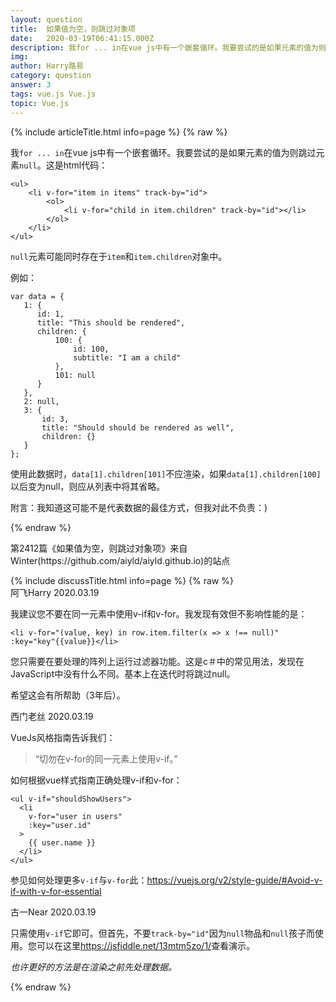 ```yaml
---
layout: question
title:  如果值为空，则跳过对象项
date:   2020-03-19T06:41:15.000Z
description: 我for ... in在vue js中有一个嵌套循环。我要尝试的是如果元素的值为则跳过元素null。这是html代码：<ul>    <li v-f...
img: 
author: Harry路易
category: question
answer: 3
tags: vue.js Vue.js
topic: Vue.js
---
```

<div class="article-root">
  <div class="article">
    {% include articleTitle.html info=page %}
    {% raw %}
    <div class="article-content"><p><font style="vertical-align: inherit;"><font style="vertical-align: inherit;">我</font></font><code>for ... in</code><font style="vertical-align: inherit;"><font style="vertical-align: inherit;">在vue js中</font><font style="vertical-align: inherit;">有一个嵌套</font><font style="vertical-align: inherit;">循环。</font><font style="vertical-align: inherit;">我要尝试的是如果元素的值为则跳过元素</font></font><code>null</code><font style="vertical-align: inherit;"><font style="vertical-align: inherit;">。</font><font style="vertical-align: inherit;">这是html代码：</font></font></p>

<pre><code>&lt;ul&gt;<font></font>
    &lt;li v-for="item in items" track-by="id"&gt;<font></font>
        &lt;ol&gt;<font></font>
            &lt;li v-for="child in item.children" track-by="id"&gt;&lt;/li&gt;<font></font>
        &lt;/ol&gt;<font></font>
    &lt;/li&gt;<font></font>
&lt;/ul&gt;<font></font>
</code></pre>

<p><code>null</code><font style="vertical-align: inherit;"><font style="vertical-align: inherit;">元素可能同时存在于</font></font><code>item</code><font style="vertical-align: inherit;"><font style="vertical-align: inherit;">和</font></font><code>item.children</code><font style="vertical-align: inherit;"><font style="vertical-align: inherit;">对象中。</font></font></p>

<p><font style="vertical-align: inherit;"><font style="vertical-align: inherit;">例如：</font></font></p>

<pre><code>var data = {<font></font>
   1: {<font></font>
      id: 1,<font></font>
      title: "This should be rendered",<font></font>
      children: {<font></font>
          100: {<font></font>
              id: 100,<font></font>
              subtitle: "I am a child"<font></font>
          },<font></font>
          101: null<font></font>
      }<font></font>
   },<font></font>
   2: null,<font></font>
   3: {<font></font>
       id: 3,<font></font>
       title: "Should should be rendered as well",<font></font>
       children: {}<font></font>
   }<font></font>
};<font></font>
</code></pre>

<p><font style="vertical-align: inherit;"><font style="vertical-align: inherit;">使用此数据时，</font></font><code>data[1].children[101]</code><font style="vertical-align: inherit;"><font style="vertical-align: inherit;">不应渲染，如果</font></font><code>data[1].children[100]</code><font style="vertical-align: inherit;"><font style="vertical-align: inherit;">以后变为null，则应从列表中将其省略。</font></font></p>

<p><font style="vertical-align: inherit;"><font style="vertical-align: inherit;">附言：我知道这可能不是代表数据的最佳方式，但我对此不负责：)</font></font></p></div>
    {% endraw %}
  </div>
  <p class="winter_mark">第2412篇《如果值为空，则跳过对象项》来自Winter(https://github.com/aiyld/aiyld.github.io)的站点</p>
  <div class="discuss-wrapper">
    {% include discussTitle.html info=page %}
    {% raw %}
    <div class="discuss-list">
    <div class="discuss-item">
        <div class="discuss-parent">
          <div class="discuss-meta">
            <span class="discuss-user">阿飞Harry</span>
            <span class="discuss-time">2020.03.19</span>
          </div>
          <div class="discuss-comment"><p><font style="vertical-align: inherit;"><font style="vertical-align: inherit;">我建议您不要在同一元素中使用v-if和v-for。</font><font style="vertical-align: inherit;">我发现有效但不影响性能的是：</font></font></p>

<pre><code>&lt;li v-for="(value, key) in row.item.filter(x =&gt; x !== null)" :key="key"{{value}}&lt;/li&gt;
</code></pre>

<p><font style="vertical-align: inherit;"><font style="vertical-align: inherit;">您只需要在要处理的阵列上运行过滤器功能。</font><font style="vertical-align: inherit;">这是c＃中的常见用法，发现在JavaScript中没有什么不同。</font><font style="vertical-align: inherit;">基本上在迭代时将跳过null。</font></font></p>

<p><font style="vertical-align: inherit;"><font style="vertical-align: inherit;">希望这会有所帮助（3年后）。</font></font></p></div>
        </div></div><div class="discuss-item">
        <div class="discuss-parent">
          <div class="discuss-meta">
            <span class="discuss-user">西门老丝</span>
            <span class="discuss-time">2020.03.19</span>
          </div>
          <div class="discuss-comment"><p><font style="vertical-align: inherit;"><font style="vertical-align: inherit;">VueJs风格指南告诉我们：</font></font></p>

<blockquote>
  <p><font style="vertical-align: inherit;"><font style="vertical-align: inherit;">“切勿在v-for的同一元素上使用v-if。”</font></font></p>
</blockquote>

<p><font style="vertical-align: inherit;"><font style="vertical-align: inherit;">如何根据vue样式指南正确处理v-if和v-for： </font></font></p>

<pre><code>&lt;ul v-if="shouldShowUsers"&gt;<font></font>
  &lt;li<font></font>
    v-for="user in users"<font></font>
    :key="user.id"<font></font>
  &gt;<font></font>
    {{ user.name }}<font></font>
  &lt;/li&gt;<font></font>
&lt;/ul&gt;<font></font>
</code></pre>

<p><font style="vertical-align: inherit;"><font style="vertical-align: inherit;">参见如何处理更多</font></font><code>v-if</code><font style="vertical-align: inherit;"><font style="vertical-align: inherit;">与</font></font><code>v-for</code><font style="vertical-align: inherit;"><font style="vertical-align: inherit;">此：</font></font><a href="https://vuejs.org/v2/style-guide/#Avoid-v-if-with-v-for-essential" rel="nofollow noreferrer"><font style="vertical-align: inherit;"><font style="vertical-align: inherit;">https://vuejs.org/v2/style-guide/#Avoid-v-if-with-v-for-essential</font></font></a></p></div>
        </div></div><div class="discuss-item">
        <div class="discuss-parent">
          <div class="discuss-meta">
            <span class="discuss-user">古一Near</span>
            <span class="discuss-time">2020.03.19</span>
          </div>
          <div class="discuss-comment"><p><font style="vertical-align: inherit;"><font style="vertical-align: inherit;">只需使用</font></font><code>v-if</code><font style="vertical-align: inherit;"><font style="vertical-align: inherit;">它即可。</font><font style="vertical-align: inherit;">但首先，不要</font></font><code>track-by="id"</code><font style="vertical-align: inherit;"><font style="vertical-align: inherit;">因为</font></font><code>null</code><font style="vertical-align: inherit;"><font style="vertical-align: inherit;">物品和</font></font><code>null</code><font style="vertical-align: inherit;"><font style="vertical-align: inherit;">孩子</font><font style="vertical-align: inherit;">而使用</font><font style="vertical-align: inherit;">。</font><font style="vertical-align: inherit;">您可以在这里</font></font><a href="https://jsfiddle.net/13mtm5zo/1/" rel="nofollow"><font style="vertical-align: inherit;"><font style="vertical-align: inherit;">https://jsfiddle.net/13mtm5zo/1/</font></font></a><font style="vertical-align: inherit;"><font style="vertical-align: inherit;">查看演示</font><font style="vertical-align: inherit;">。  </font></font></p>

<p><em><font style="vertical-align: inherit;"><font style="vertical-align: inherit;">也许更好的方法是在渲染之前先处理数据。</font></font></em></p></div>
        </div></div>
    </div>
    {% endraw %}
  </div>
<div>
